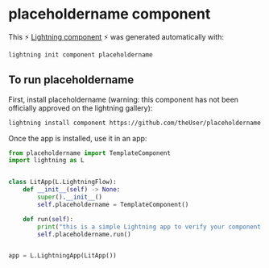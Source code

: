 # placeholdername component

This ⚡ [Lightning component](https://lightning.ai/) ⚡ was generated automatically with:

```bash
lightning init component placeholdername
```

## To run placeholdername

First, install placeholdername (warning: this component has not been officially approved on the lightning gallery):

```bash
lightning install component https://github.com/theUser/placeholdername
```

Once the app is installed, use it in an app:

```python
from placeholdername import TemplateComponent
import lightning as L


class LitApp(L.LightningFlow):
    def __init__(self) -> None:
        super().__init__()
        self.placeholdername = TemplateComponent()

    def run(self):
        print("this is a simple Lightning app to verify your component is working as expected")
        self.placeholdername.run()


app = L.LightningApp(LitApp())
```
